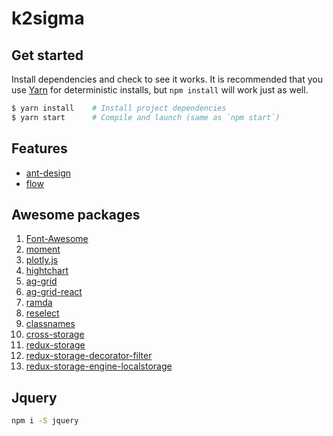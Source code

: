 # k2sigma

## Get started
Install dependencies and check to see it works. It is recommended that you use [Yarn](https://yarnpkg.com/) for deterministic installs, but `npm install` will work just as well.
```bash
$ yarn install    # Install project dependencies
$ yarn start      # Compile and launch (same as `npm start`)
```


## Features
* [ant-design](https://github.com/ant-design/ant-design)
* [flow](https://github.com/facebook/flow)

## Awesome packages
1. [Font-Awesome](https://github.com/FortAwesome/Font-Awesome)
1. [moment](https://github.com/moment/moment/)
1. [plotly.js](https://github.com/plotly/plotly.js/)
1. [hightchart]()
1. [ag-grid](#ag-grid)
1. [ag-grid-react](#ag-grid-react)
1. [ramda](https://github.com/ramda/ramda)
1. [reselect](https://github.com/reactjs/reselect)
1. [classnames](https://github.com/JedWatson/classnames)
1. [cross-storage](https://github.com/zendesk/cross-storage)
1. [redux-storage](https://github.com/michaelcontento/redux-storage)
1. [redux-storage-decorator-filter](https://github.com/michaelcontento/redux-storage-decorator-filter)
1. [redux-storage-engine-localstorage](https://github.com/michaelcontento/redux-storage-engine-localstorage)

## Jquery
```bash
npm i -S jquery
```

